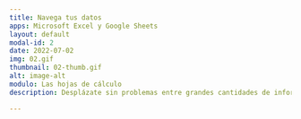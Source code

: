 ```yaml
---
title: Navega tus datos
apps: Microsoft Excel y Google Sheets
layout: default
modal-id: 2
date: 2022-07-02
img: 02.gif
thumbnail: 02-thumb.gif
alt: image-alt
modulo: Las hojas de cálculo
description: Desplázate sin problemas entre grandes cantidades de información, muestra solo lo que necesites sin modificar el contenido y personaliza tu vista.

---
```

